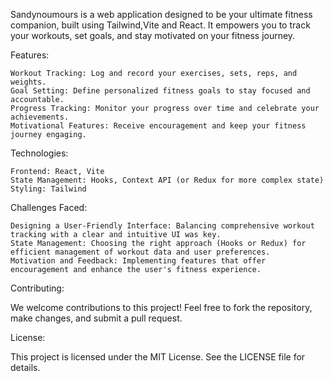 Sandynoumours is a web application designed to be your ultimate fitness companion, built using Tailwind,Vite and React. It empowers you to track your workouts, set goals, and stay motivated on your fitness journey.

Features:

    Workout Tracking: Log and record your exercises, sets, reps, and weights.
    Goal Setting: Define personalized fitness goals to stay focused and accountable.
    Progress Tracking: Monitor your progress over time and celebrate your achievements.
    Motivational Features: Receive encouragement and keep your fitness journey engaging.

Technologies:

    Frontend: React, Vite
    State Management: Hooks, Context API (or Redux for more complex state)
    Styling: Tailwind

Challenges Faced:

    Designing a User-Friendly Interface: Balancing comprehensive workout tracking with a clear and intuitive UI was key.
    State Management: Choosing the right approach (Hooks or Redux) for efficient management of workout data and user preferences.
    Motivation and Feedback: Implementing features that offer encouragement and enhance the user's fitness experience.



Contributing:

We welcome contributions to this project! Feel free to fork the repository, make changes, and submit a pull request.  

License:

This project is licensed under the MIT License. See the LICENSE file for details.   